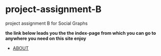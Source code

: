 # project-assignment-B
project assignment B for Social Graphs

**the link below leads you the the index-page from which you can go to anywhere you need on this site enjoy** 
* [ABOUT](https://rolfoe.github.io/project-assignment-B/ABOUT)
